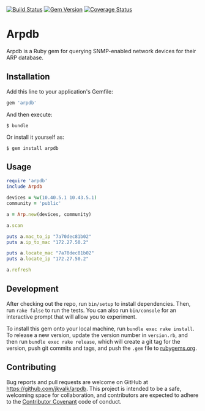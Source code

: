[![Build Status](https://travis-ci.org/jkvalk/arpdb.svg?branch=master)](https://travis-ci.org/jkvalk/arpdb)
[![Gem Version](https://badge.fury.io/rb/arpdb.svg)](http://badge.fury.io/rb/arpdb)
[![Coverage Status](https://coveralls.io/repos/jkvalk/arpdb/badge.svg?branch=master)](https://coveralls.io/r/jkvalk/arpdb?branch=master)

# Arpdb

Arpdb is a Ruby gem for querying SNMP-enabled network devices for their ARP database. 

## Installation

Add this line to your application's Gemfile:

```ruby
gem 'arpdb'
```

And then execute:

    $ bundle

Or install it yourself as:

    $ gem install arpdb

## Usage
```ruby
require 'arpdb'
include Arpdb

devices = %w(10.40.5.1 10.43.5.1)
community = 'public'

a = Arp.new(devices, community)

a.scan

puts a.mac_to_ip "7a70dec81b02"
puts a.ip_to_mac "172.27.50.2"

puts a.locate_mac "7a70dec81b02"
puts a.locate_ip "172.27.50.2"

a.refresh

```

## Development

After checking out the repo, run `bin/setup` to install dependencies. Then, run `rake false` to run the tests. You can also run `bin/console` for an interactive prompt that will allow you to experiment.

To install this gem onto your local machine, run `bundle exec rake install`. To release a new version, update the version number in `version.rb`, and then run `bundle exec rake release`, which will create a git tag for the version, push git commits and tags, and push the `.gem` file to [rubygems.org](https://rubygems.org).

## Contributing

Bug reports and pull requests are welcome on GitHub at https://github.com/jkvalk/arpdb. This project is intended to be a safe, welcoming space for collaboration, and contributors are expected to adhere to the [Contributor Covenant](contributor-covenant.org) code of conduct.

